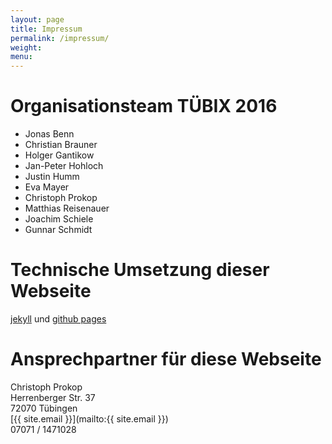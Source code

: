 ```yaml
---
layout: page
title: Impressum
permalink: /impressum/
weight:
menu:
---
```


# Organisationsteam T&Uuml;BIX 2016

* Jonas Benn
* Christian Brauner
* Holger Gantikow
* Jan-Peter Hohloch
* Justin Humm
* Eva Mayer
* Christoph Prokop
* Matthias Reisenauer
* Joachim Schiele
* Gunnar Schmidt

# Technische Umsetzung dieser Webseite
<a href="http://jekyllrb.com/" target="_blank">jekyll</a> und <a href="https://pages.github.com" target="_blank">github pages</a>

# Ansprechpartner für diese Webseite<br />
Christoph Prokop<br />
Herrenberger Str. 37<br />
72070 T&uuml;bingen<br />
[{{ site.email }}](mailto:{{ site.email }})<br />
07071 / 1471028<br />
